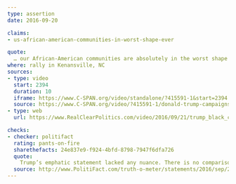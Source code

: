 ```yaml
---
type: assertion
date: 2016-09-20

claims:
- us-african-american-communities-in-worst-shape-ever

quote:
  … our African-American communities are absolutely in the worst shape they've ever been in before. Ever, ever, ever.
where: rally in Kenansville, NC
sources:
- type: video
  start: 2394
  duration: 10
  iframe: https://www.C-SPAN.org/video/standalone/?415591-1&start=2394
  source: https://www.C-SPAN.org/video/?415591-1/donald-trump-campaigns-kenansville-north&start=2394
- type: web
  url: https://www.RealClearPolitics.com/video/2016/09/21/trump_black_communities_are_in_the_worst_shape_theyve_ever_been_in_ever_ever_ever.html

checks:
- checker: politifact
  rating: pants-on-fire
  sharethefacts: 24e837e9-f924-4bfd-8798-7947f6dfa726
  quote:
    Trump’s emphatic statement lacked any nuance. There is no comparison between the situation today and slavery, or the situation today and the Jim Crow era. Meanwhile, over the past half-century, African-Americans, despite consistently trailing whites, have made significant strides in life expectancy, educational attainment and other measures, and currently have unemployment and poverty rates that are near historical lows.
  source: http://www.PolitiFact.com/truth-o-meter/statements/2016/sep/22/donald-trump/trumps-pants-fire-claim-blacks-are-absolutely-wors/
---
```

